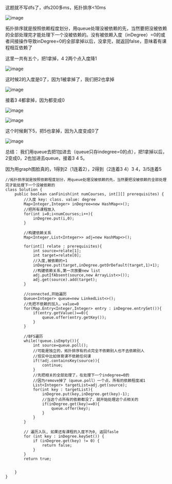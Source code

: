 这题就不写dfs了，dfs200多ms，拓扑排序<10ms

![image](https://user-images.githubusercontent.com/59748598/151294983-1d227f26-65df-47f5-bccb-d7306e90b5cb.png)

拓扑排序就是按照依赖程度划分，用queue处理没被依赖的先，当然要把没被依赖的全部处理完才能处理下一个没被依赖的。没有被依赖入度（inDegree）=0的或者间接操作导致inDegree=0的全部拿掉以后，没拿完，就返回false，意味着有课程相互依赖了

这里一共有五个，把1拿掉，4 2两个点入度降1

![image](https://user-images.githubusercontent.com/59748598/151295271-225cd459-f384-4be0-a044-7705a15e16e6.png)

这时候2的入度是0了，因为1被拿掉了，我们把2也拿掉

![image](https://user-images.githubusercontent.com/59748598/151295337-9e156d59-b590-4aa7-93a1-216b3bb484cd.png)

接着3 4都拿掉，因为都变成0 


![image](https://user-images.githubusercontent.com/59748598/151295400-ec2093c3-0ae6-4bc0-84e0-2c8f8bf78a2f.png)

![image](https://user-images.githubusercontent.com/59748598/151295439-d2ecd1c1-3485-4ca9-b056-67d6f468fe15.png)

这个时候剩下5，把5也拿掉，因为入度变成0了

![image](https://user-images.githubusercontent.com/59748598/151295510-24cba8de-a40a-434a-951c-5b47122dd745.png)

总结： 我们用queue去把1加进去（queue只存indegree=0的点），把1拿掉以后，2变成0，2也加进去queue，接着3 4 5。

因为用graph图脸真的，1得到2（1连着2），2得到（2连着3 4）3 4，3/5连着5

```` 
//拓扑排序就是按照依赖程度划分，用queue处理没被依赖的先，当然要把没被依赖的全部处理完才能处理下一个没被依赖的
class Solution {
    public boolean canFinish(int numCourses, int[][] prerequisites) {
        //入度 key: class. value: degree
        Map<Integer,Integer> inDegree=new HashMap<>();
        //把所有课程放入
        for(int i=0;i<numCourses;i++){
            inDegree.put(i,0);
        }
        
        //构建依赖关系
        Map<Integer,List<Integer>> adj=new HashMap<>();
        
        for(int[] relate : prerequisites){
            int source=relate[1];
            int target=relate[0];
            //入度,被依赖的+1
            inDegree.put(target,inDegree.getOrDefault(target,1)+1);
            //构建依赖关系,第一次放要new list
            adj.putIfAbsent(source,new ArrayList<>());
            adj.get(source).add(target);
        }
        
        //connected,开始遍历
        Queue<Integer> queue=new LinkedList<>();
        //先把不依赖的加入，value=0
        for(Map.Entry<Integer,Integer> entry : inDegree.entrySet()){
            if(entry.getValue()==0){
                queue.offer(entry.getKey());
            }
        }
        
        //BFS遍历
        while(!queue.isEmpty()){
            int source=queue.poll();
            //可能是独立的，拓扑排序有的点完全不依赖别人也不去依赖别人
            //现实中比如体育课不依赖任何课
            if(!adj.containsKey(source)){
                continue; 
            }
            //先把相关的全部处理了，在处理下一个indegree=0的
            //因为remove掉了（queue.poll）一个点，所有的依赖程度减1
            List<Integer> targetList=adj.get(source);
            for(int key : targetList){
                inDegree.put(key,inDegree.get(key)-1);
                //当这个点所有的依赖都没了，就开始处理这个点相关的
                if(inDegree.get(key)==0){
                    queue.offer(key);
                }
            }
        }
        
        // 遍历入队, 如果还有课程的入度不为0, 返回fasle
        for (int key : inDegree.keySet()) {
            if (inDegree.get(key) != 0) {
                return false;
            }
        }
        return true;
        
        
    }
}
````



